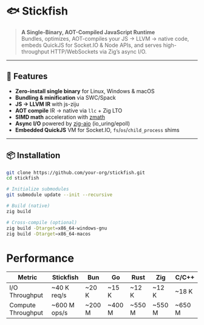 # 🐟 Stickfish

> **A Single-Binary, AOT-Compiled JavaScript Runtime**  
> Bundles, optimizes, AOT-compiles your JS → LLVM → native code, embeds QuickJS for Socket.IO & Node APIs, and serves high-throughput HTTP/WebSockets via Zig’s async I/O.

---

## 🚀 Features

- **Zero-install single binary** for Linux, Windows & macOS  
- **Bundling & minification** via SWC/Spack  
- **JS → LLVM IR** with js-ziju  
- **AOT compile** IR → native via `llc` + Zig LTO  
- **SIMD math** acceleration with [zmath](https://github.com/mcmtroffaes/zmath)  
- **Async I/O** powered by [zig-aio](https://github.com/prime31/zig-aio) (io_uring/epoll)  
- **Embedded QuickJS** VM for Socket.IO, `fs`/`os`/`child_process` shims  

---

## 📦 Installation

```bash
git clone https://github.com/your-org/stickfish.git
cd stickfish

# Initialize submodules
git submodule update --init --recursive

# Build (native)
zig build

# Cross-compile (optional)
zig build -Dtarget=x86_64-windows-gnu
zig build -Dtarget=x86_64-macos

```
# Performance
| Metric                 | Stickfish        | Bun     | Go      | Rust    | Zig     | C/C++   |
| ---------------------- | ---------------- | ------- | ------- | ------- | ------- | ------- |
|   I/O Throughput       | \~40 K req/s     | \~20 K  | \~15 K  | \~12 K  | \~12 K  | \~18 K  |
|   Compute Throughput   | \~600 M ops/s    | \~200 M | \~400 M | \~550 M | \~550 M | \~650 M |




